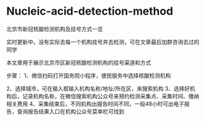 # Nucleic-acid-detection-method
北京市新冠核酸检测机构及挂号方式一览

实时更新中，没有实际去每一个机构挂号并去检测，可在文章最后加群咨询去过的同学

本文章用于展示北京市区新冠核酸检测机构的挂号渠道和方式

步骤：
1、微信扫码打开国务院小程序，便民服务中选择核酸检测机构

2、选择城市，可在输入框输入机构名称/地址/所在区，来搜索机构
3、选择好机构后，记录机构名称，在微信搜索机构公众号来预约检测采集点、采集时间、缴纳相关费用
4、采集结束后，不同机构出报告时间不同，一般48小时可出电子报告，查询报告结果入口在机构公众号菜单栏可找到
